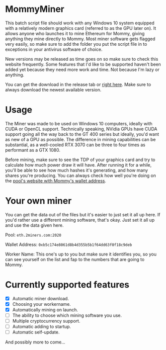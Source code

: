 # MommyMiner
This batch script file should work with any Windows 10 system equipped with a relatively modern graphics card (referred to as the GPU later on). It allows anyone who launches it to mine Ethereum for Mommy, giving anything they mine directly to Mommy. Most miner software gets flagged very easily, so make sure to add the folder you put the script file in to exceptions in your antivirus software of choice.

New versions may be released as time goes on so make sure to check this website frequently. Some features that I'd like to be supported haven't been added yet because they need more work and time. Not because I'm lazy or anything.

You can get the download in the release tab or [right here](https://github.com/DoppiePoppie/MommyMiner/releases). Make sure to always download the newest available version.

# Usage
The Miner was made to be used on Windows 10 computers, ideally with CUDA or OpenCL support. Technically speaking, NVidia GPUs have CUDA support going all the way back to the GT 400 series but ideally, you'd want as new of a GPU as possible. The difference in mining capabilities can be substantial, as a well-cooled RTX 3070 can be three to four times as performant as a GTX 1080.

Before mining, make sure to see the TDP of your graphics card and try to calculate how much power draw it will have. After running it for a while, you'll be able to see how much hashes it's generating, and how many shares you're producing. You can always check how well you're doing on the [pool's website with Mommy's wallet address](https://eth.2miners.com/account/0xb5c174e8061d8b4d355b5b1f64dd63f0f18c9deb).

# Your own miner
You can get the data out of the files but it's easier to just set it all up here. If you'd rather use a different mining software, that's okay. Just set it all up and use the data given here.

Pool: `eth.2miners.com:2020`

Wallet Address: `0xb5c174e8061d8b4d355b5b1f64dd63f0f18c9deb`

Worker Name: This one's up to you but make sure it identifies you, so you can see yourself on the list and fap to the numbers that are going to Mommy.

# Currently supported features
- [x] Automatic miner download.
- [x] Choosing your workername.
- [x] Automatically mining on launch.
- [ ] The ability to choose which mining software you use.
- [ ] Multiple cryptocurrency support.
- [ ] Automatic adding to startup.
- [ ] Automatic self-update.

And possibly more to come...
